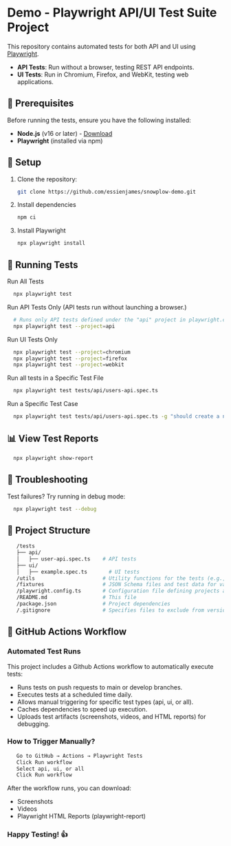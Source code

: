 # Demo - Playwright API/UI Test Suite Project

This repository contains automated tests for both API and UI using [Playwright](https://playwright.dev/).

- **API Tests**: Run without a browser, testing REST API endpoints.
- **UI Tests**: Run in Chromium, Firefox, and WebKit, testing web applications.

## 📌 Prerequisites

Before running the tests, ensure you have the following installed:

- **Node.js** (v16 or later) - [Download](https://nodejs.org/)
- **Playwright** (installed via npm)

## 🚀 Setup

1. Clone the repository:
   ```sh
   git clone https://github.com/essienjames/snowplow-demo.git

2. Install dependencies
    ```sh
   npm ci
   
3. Install Playwright
    ```sh
   npx playwright install

## 🎯 Running Tests

Run All Tests
```sh
  npx playwright test
```

Run API Tests Only (API tests run without launching a browser.)
```sh
  # Runs only API tests defined under the "api" project in playwright.config.ts
  npx playwright test --project=api
```

Run UI Tests Only
```sh
  npx playwright test --project=chromium
  npx playwright test --project=firefox
  npx playwright test --project=webkit
```

Run all tests in a Specific Test File
```sh
  npx playwright test tests/api/users-api.spec.ts
```

Run a Specific Test Case
```sh
  npx playwright test tests/api/users-api.spec.ts -g "should create a new user"
```

## 📊 View Test Reports
```sh
  npx playwright show-report
```

## 🔧 Troubleshooting
Test failures? Try running in debug mode:
```sh
  npx playwright test --debug
```

## 📁 Project Structure
```sh
   /tests
   ├── api/
   │   ├── user-api.spec.ts    # API tests
   ├── ui/
   │   ├── example.spec.ts       # UI tests
   /utils                      # Utility functions for the tests (e.g., API helpers)
   /fixtures                   # JSON Schema files and test data for validation
   /playwright.config.ts       # Configuration file defining projects and settings for different test runs (API, UI, browsers)
   /README.md                  # This file
   /package.json               # Project dependencies
   /.gitignore                 # Specifies files to exclude from version control
```

## 📝 GitHub Actions Workflow
### Automated Test Runs
This project includes a Github Actions workflow to automatically execute tests:
- Runs tests on push requests to main or develop branches.
- Executes tests at a scheduled time daily.
- Allows manual triggering for specific test types (api, ui, or all).
- Caches dependencies to speed up execution.
- Uploads test artifacts (screenshots, videos, and HTML reports) for debugging.


### How to Trigger Manually?
```sh
   Go to GitHub → Actions → Playwright Tests
   Click Run workflow
   Select api, ui, or all
   Click Run workflow
```
After the workflow runs, you can download:
- Screenshots
- Videos
- Playwright HTML Reports (playwright-report)

### Happy Testing! 👍
